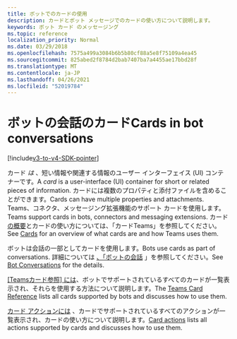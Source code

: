 ```yaml
---
title: ボットでのカードの使用
description: カードとボット メッセージでのカードの使い方について説明します。
keywords: ボット カード のメッセージング
ms.topic: reference
localization_priority: Normal
ms.date: 03/29/2018
ms.openlocfilehash: 7575a499a3084b6b5b80cf88a5e8f75109a4ea45
ms.sourcegitcommit: 825abed2f8784d2bab7407ba7a4455ae17bbd28f
ms.translationtype: MT
ms.contentlocale: ja-JP
ms.lasthandoff: 04/26/2021
ms.locfileid: "52019784"
---
```

# <a name="cards-in-bot-conversations"></a><span data-ttu-id="fa8e3-104">ボットの会話のカード</span><span class="sxs-lookup"><span data-stu-id="fa8e3-104">Cards in bot conversations</span></span>

[!include[v3-to-v4-SDK-pointer](~/includes/v3-to-v4-pointer-bots.md)]

<span data-ttu-id="fa8e3-105">カード *は* 、短い情報や関連する情報のユーザー インターフェイス (UI) コンテナーです。</span><span class="sxs-lookup"><span data-stu-id="fa8e3-105">A *card* is a user-interface (UI) container for short or related pieces of information.</span></span> <span data-ttu-id="fa8e3-106">カードには複数のプロパティと添付ファイルを含めることができます。</span><span class="sxs-lookup"><span data-stu-id="fa8e3-106">Cards can have multiple properties and attachments.</span></span> <span data-ttu-id="fa8e3-107">Teams、コネクタ、メッセージング拡張機能のサポート カードを使用します。</span><span class="sxs-lookup"><span data-stu-id="fa8e3-107">Teams support cards in bots, connectors and messaging extensions.</span></span> <span data-ttu-id="fa8e3-108">カード[の概要](~/task-modules-and-cards/what-are-cards.md)とカードの使い方については、「カードTeams」を参照してください。</span><span class="sxs-lookup"><span data-stu-id="fa8e3-108">See [Cards](~/task-modules-and-cards/what-are-cards.md) for an overview of what cards are and how Teams uses them.</span></span>

<span data-ttu-id="fa8e3-109">ボットは会話の一部としてカードを使用します。</span><span class="sxs-lookup"><span data-stu-id="fa8e3-109">Bots use cards as part of conversations.</span></span> <span data-ttu-id="fa8e3-110">詳細については [、「ボットの会話](~/resources/bot-v3/bot-conversations/bots-conversations.md) 」を参照してください。</span><span class="sxs-lookup"><span data-stu-id="fa8e3-110">See [Bot Conversations](~/resources/bot-v3/bot-conversations/bots-conversations.md) for the details.</span></span>

<span data-ttu-id="fa8e3-111">[[Teamsカード参照] には](~/task-modules-and-cards/cards/cards-reference.md)、ボットでサポートされているすべてのカードが一覧表示され、それらを使用する方法について説明します。</span><span class="sxs-lookup"><span data-stu-id="fa8e3-111">The [Teams Card Reference](~/task-modules-and-cards/cards/cards-reference.md) lists all cards supported by bots and discusses how to use them.</span></span>

<span data-ttu-id="fa8e3-112">[カード アクションには](~/task-modules-and-cards/cards/cards-actions.md) 、カードでサポートされているすべてのアクションが一覧表示され、カードの使い方について説明します。</span><span class="sxs-lookup"><span data-stu-id="fa8e3-112">[Card actions](~/task-modules-and-cards/cards/cards-actions.md) lists all actions supported by cards and discusses how to use them.</span></span>
